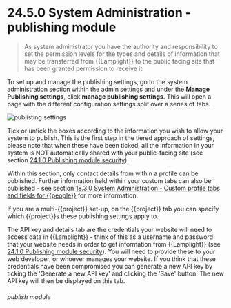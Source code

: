 # 24.5.0    System Administration - publishing module

> As system administrator you have the authority and responsibility to set the permission levels for the types and details of information that may be transferred from {{Lamplight}} to the public facing site that has been granted permission to receive it. 

To set up and manage the publishing settings, go to the system administration section within the admin settings and under the **Manage Publishing settings**, click **manage publishing settings**. This will open a page with the different configuration settings split over a series of tabs.

![publisting settings]({{imgpath}}215a.png)

Tick or untick the boxes according to the information you wish to allow your system to publish. This is the first step in the tiered approach of settings, please note that when these have been ticked, all the information in your system is NOT automatically shared with your public-facing site (see section [24.1.0  Publishing module security](/help/index/v/{{version}}/p/24.1.0)).

Within this section, only contact details from within a profile can be published. Further information held within your custom tabs can also be published - see section [18.3.0  System Administration - Custom profile tabs and fields for {{people}}](/help/index/v/{{version}}/p/18.3.0) for more information.

If you are a multi-{{project}} set-up, on the {{project}} tab you can specify which {{project}}s these publishing settings apply to.

The API key and details tab are the credentials your website will need to access data in {{Lamplight}} - think of this as a username and password that your website needs in order to get information from {{Lamplight}} (see [24.1.0  Publishing module security](/help/index/v/{{version}}/p/24.1.0)). You will need to provide these to your web developer, or whoever manages your website. If you think that these credentials have been compromised you can generate a new API key by ticking the 'Generate a new API key' and clicking the 'Save' button. The new API key will then be displayed on this tab. 

###### publish module

